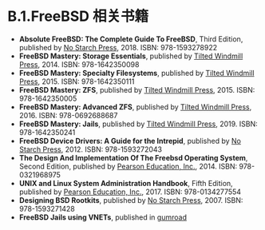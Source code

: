 # B.1.FreeBSD 相关书籍

* **Absolute FreeBSD: The Complete Guide To FreeBSD**, Third Edition, published by [No Starch Press](https://nostarch.com/absfreebsd3), 2018. ISBN: 978-1593278922
* **FreeBSD Mastery: Storage Essentials**, published by [Tilted Windmill Press](https://www.tiltedwindmillpress.com/product/freebsd-mastery-storage-essentials/), 2014. ISBN: 978-1642350098
* **FreeBSD Mastery: Specialty Filesystems**, published by [Tilted Windmill Press](https://www.tiltedwindmillpress.com/product/fmspf/), 2015. ISBN: 978-1642350111
* **FreeBSD Mastery: ZFS**, published by [Tilted Windmill Press](https://www.tiltedwindmillpress.com/product/fmzfs/), 2015. ISBN: 978-1642350005
* **FreeBSD Mastery: Advanced ZFS**, published by [Tilted Windmill Press](https://www.tiltedwindmillpress.com/product/fmaz/), 2016. ISBN: 978-0692688687
* **FreeBSD Mastery: Jails**, published by [Tilted Windmill Press](https://www.tiltedwindmillpress.com/product/fmjail/), 2019. ISBN: 978-1642350241
* **FreeBSD Device Drivers: A Guide for the Intrepid**, published by [No Starch Press](https://nostarch.com/bsddrivers.htm), 2012. ISBN: 978-1593272043
* **The Design And Implementation Of The Freebsd Operating System**, Second Edition, published by [Pearson Education, Inc.](https://www.pearson.com/store/p/design-and-implementation-of-the-freebsd-operating-system-the/P200000000463/9780321968975), 2014. ISBN: 978-0321968975
* **UNIX and Linux System Administration Handbook**, Fifth Edition, published by [Pearson Education, Inc.](https://www.pearson.com/en-us/subject-catalog/p/unix-and-linux-system-administration-handbook/P200000000513/9780137460359), 2017. ISBN: 978-0134277554
* **Designing BSD Rootkits**, published by [No Starch Press](https://nostarch.com/rootkits.htm), 2007. ISBN: 978-1593271428
* **FreeBSD Jails using VNETs**, published in [gumroad](https://rderik.gumroad.com/l/uwOLZ)
